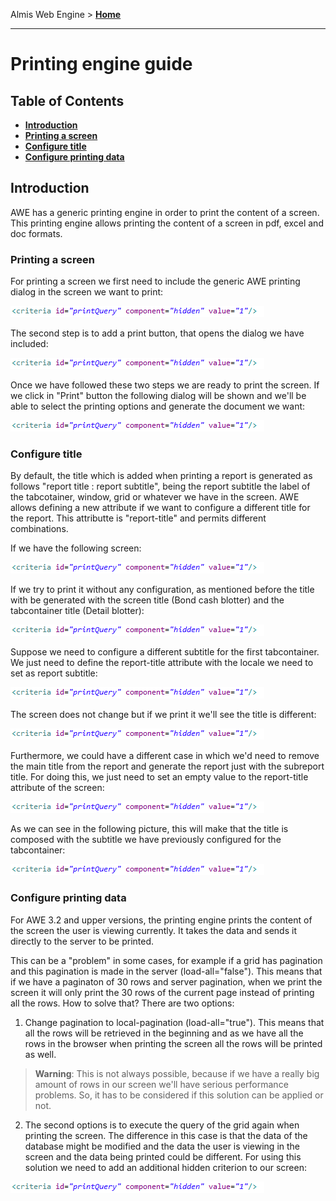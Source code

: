 Almis Web Engine > **[Home](../README.md)**

---

# **Printing engine guide**

## Table of Contents

* **[Introduction](#introduction)**
* **[Printing a screen](#printing-a-screen)**
* **[Configure title](#configure-title)**
* **[Configure printing data](#configure-printing-data)**

## Introduction

AWE has a generic printing engine in order to print the content of a screen. This printing engine allows printing the content of a screen in pdf, excel and doc formats.

### Printing a screen

For printing a screen we first need to include the generic AWE printing dialog in the screen we want to print: 

![image](images/image.png)

The second step is to add a print button, that opens the dialog we have included: 

![image](images/image.png)

Once we have followed these two steps we are ready to print the screen. If we click in "Print" button the following dialog will be shown and we'll be able to select the printing options and generate the document we want:

![image](images/image.png)

### Configure title

By default, the title which is added when printing a report is generated as follows "report title : report subtitle", being the report subtitle the label of the tabcotainer, window, grid or whatever we have in the screen. AWE allows defining a new attribute if we want to configure a different title for the report. This attributte is "report-title" and permits different combinations.

If we have the following screen:

![image](images/image.png)

If we try to print it without any configuration, as mentioned before the title with be generated with the screen title (Bond cash blotter) and the tabcontainer title (Detail blotter):

![image](images/image.png)

Suppose we need to configure a different subtitle for the first tabcontainer. We just need to define the report-title attribute with the locale we need to set as report subtitle:

![image](images/image.png)

The screen does not change but if we print it we'll see the title is different:

![image](images/image.png)

Furthermore, we could have a different case in which we'd need to remove the main title from the report and generate the report just with the subreport title. For doing this, we just need to set an empty value to the report-title attribute of the screen:

![image](images/image.png)

As we can see in the following picture, this will make that the title is composed with the subtitle we have previously configured for the tabcontainer:

![image](images/image.png)

### Configure printing data

For AWE 3.2 and upper versions, the printing engine prints the content of the screen the user is viewing currently. It takes the data and sends it directly to the server to be printed. 

This can be a "problem" in some cases, for example if a grid has pagination and this pagination is made in the server (load-all="false"). This means that if we have a paginaton of 30 rows and server pagination, when we print the screen it will only print the 30 rows of the current page instead of printing all the rows. How to solve that? There are two options:

1. Change pagination to local-pagination (load-all="true"). This means that all the rows will be retrieved in the beginning and as we have all the rows in the browser when printing the screen all the rows will be printed as well. 
> **Warning**:  This is not always possible, because if we have a really big amount of rows in our screen we'll have serious performance problems. So, it has to be considered if this solution can be applied or not.

2. The second options is to execute the query of the grid again when printing the screen. The difference in this case is that the data of the database might be modified and the data the user is viewing in the screen and the data being printed could be different. For using this solution we need to add an additional hidden criterion to our screen: 

![image](images/image.png)
